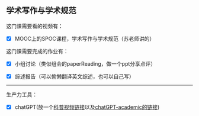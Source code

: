 ## 学术写作与学术规范

这门课需要看的视频有：

- [x] MOOC上的SPOC课程，学术写作与学术规范（苏老师讲的）

这门课需要完成的作业有：

- [x] 小组讨论（类似组会的paperReading，做一个ppt分享点评） 
- [x] 综述报告（可以偷懒翻译英文综述，也可以自己写）


---

生产力工具：

- [x] chatGPT(放一个[科普视频链接](https://m.weibo.cn/status/4883616632407083?sourceType=weixin&from=10D3295010&wm=2468_1001&featurecode=newtitle&s_channel=4&s_trans=2215547003_4883616632407083&jumpfrom=weibocom#&video)以及[chatGPT-academic的链接](https://mp.weixin.qq.com/s/zks-WnurWLEIktQEu6E5cA))